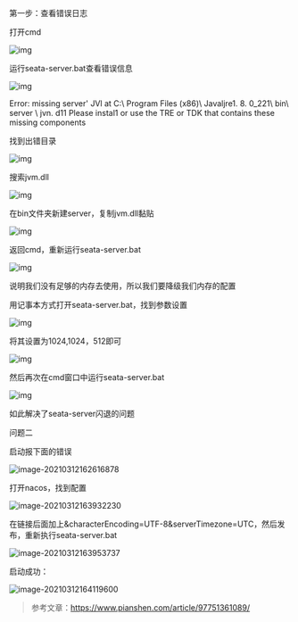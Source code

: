 
第一步：查看错误日志

打开cmd

![img](https://xuemingde.com/pages/image/others/51f427944a211ae872822076007567e3.png)





运行seata-server.bat查看错误信息

![img](https://xuemingde.com/pages/image/others/d6aa39237babca365050ee5a2cdaaf1b.png)

Error: missing server' JVl at C:\ Program Files (x86)\ Javaljre1. 8. 0_221\ bin\ server \ jvn. d11
Please instal1 or use the TRE or TDK that contains these missing components

找到出错目录

![img](https://xuemingde.com/pages/image/others/dd08f00ad0d66c1d03d8a4c13a5cb16b.png)

搜索jvm.dll

![img](https://xuemingde.com/pages/image/others/cdf348d3c0180b22eb39ccf59338cbcd.png)

在bin文件夹新建server，复制jvm.dll黏贴

![img](https://xuemingde.com/pages/image/others/5efb1191067265b42c97f139f3a7f6a5.png)



返回cmd，重新运行seata-server.bat

![img](https://xuemingde.com/pages/image/others/7ef391ac9de4b7b27c4ca1fb5b78ba0d.png)

说明我们没有足够的内存去使用，所以我们要降级我们内存的配置

用记事本方式打开seata-server.bat，找到参数设置

![img](https://xuemingde.com/pages/image/others/57d754d19a5aa3a373861fadaa01d4d4.png)

将其设置为1024,1024，512即可

![img](https://xuemingde.com/pages/image/others/bb870c732e5a25d30a14c8aafce72d18.png)

然后再次在cmd窗口中运行seata-server.bat

![img](https://xuemingde.com/pages/image/others/9540a6fbf3b5bf045543e90fe103cfd8.png)

如此解决了seata-server闪退的问题



问题二

启动报下面的错误

![image-20210312162616878](https://xuemingde.com/pages/image/others/image-20210312162616878.png)

打开nacos，找到配置

![image-20210312163932230](https://xuemingde.com/pages/image/others/image-20210312163932230.png)

在链接后面加上&characterEncoding=UTF-8&serverTimezone=UTC，然后发布，重新执行seata-server.bat

![image-20210312163953737](https://xuemingde.com/pages/image/others/image-20210312163953737.png)



启动成功：

![image-20210312164119600](https://xuemingde.com/pages/image/others/image-20210312164119600.png)



> 参考文章：https://www.pianshen.com/article/97751361089/